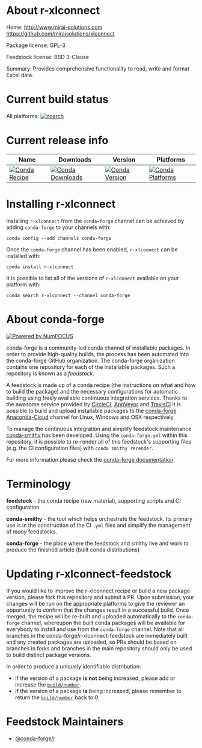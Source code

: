 <!--
# -*- mode: jinja -*-
-->

About r-xlconnect
=================

Home: http://www.mirai-solutions.com https://github.com/miraisolutions/xlconnect

Package license: GPL-3

Feedstock license: BSD 3-Clause

Summary: Provides comprehensive functionality to read, write and format Excel data.



Current build status
====================

All platforms:
[![noarch](https://img.shields.io/circleci/project/github/conda-forge/r-xlconnect-feedstock/master.svg?label=noarch)](https://circleci.com/gh/conda-forge/r-xlconnect-feedstock)

Current release info
====================

| Name | Downloads | Version | Platforms |
| --- | --- | --- | --- |
| [![Conda Recipe](https://img.shields.io/badge/recipe-r--xlconnect-green.svg)](https://anaconda.org/conda-forge/r-xlconnect) | [![Conda Downloads](https://img.shields.io/conda/dn/conda-forge/r-xlconnect.svg)](https://anaconda.org/conda-forge/r-xlconnect) | [![Conda Version](https://img.shields.io/conda/vn/conda-forge/r-xlconnect.svg)](https://anaconda.org/conda-forge/r-xlconnect) | [![Conda Platforms](https://img.shields.io/conda/pn/conda-forge/r-xlconnect.svg)](https://anaconda.org/conda-forge/r-xlconnect) |

Installing r-xlconnect
======================

Installing `r-xlconnect` from the `conda-forge` channel can be achieved by adding `conda-forge` to your channels with:

```
conda config --add channels conda-forge
```

Once the `conda-forge` channel has been enabled, `r-xlconnect` can be installed with:

```
conda install r-xlconnect
```

It is possible to list all of the versions of `r-xlconnect` available on your platform with:

```
conda search r-xlconnect --channel conda-forge
```


About conda-forge
=================

[![Powered by NumFOCUS](https://img.shields.io/badge/powered%20by-NumFOCUS-orange.svg?style=flat&colorA=E1523D&colorB=007D8A)](http://numfocus.org)

conda-forge is a community-led conda channel of installable packages.
In order to provide high-quality builds, the process has been automated into the
conda-forge GitHub organization. The conda-forge organization contains one repository
for each of the installable packages. Such a repository is known as a *feedstock*.

A feedstock is made up of a conda recipe (the instructions on what and how to build
the package) and the necessary configurations for automatic building using freely
available continuous integration services. Thanks to the awesome service provided by
[CircleCI](https://circleci.com/), [AppVeyor](https://www.appveyor.com/)
and [TravisCI](https://travis-ci.org/) it is possible to build and upload installable
packages to the [conda-forge](https://anaconda.org/conda-forge)
[Anaconda-Cloud](https://anaconda.org/) channel for Linux, Windows and OSX respectively.

To manage the continuous integration and simplify feedstock maintenance
[conda-smithy](https://github.com/conda-forge/conda-smithy) has been developed.
Using the ``conda-forge.yml`` within this repository, it is possible to re-render all of
this feedstock's supporting files (e.g. the CI configuration files) with ``conda smithy rerender``.

For more information please check the [conda-forge documentation](https://conda-forge.org/docs/).

Terminology
===========

**feedstock** - the conda recipe (raw material), supporting scripts and CI configuration.

**conda-smithy** - the tool which helps orchestrate the feedstock.
                   Its primary use is in the construction of the CI ``.yml`` files
                   and simplify the management of *many* feedstocks.

**conda-forge** - the place where the feedstock and smithy live and work to
                  produce the finished article (built conda distributions)


Updating r-xlconnect-feedstock
==============================

If you would like to improve the r-xlconnect recipe or build a new
package version, please fork this repository and submit a PR. Upon submission,
your changes will be run on the appropriate platforms to give the reviewer an
opportunity to confirm that the changes result in a successful build. Once
merged, the recipe will be re-built and uploaded automatically to the
`conda-forge` channel, whereupon the built conda packages will be available for
everybody to install and use from the `conda-forge` channel.
Note that all branches in the conda-forge/r-xlconnect-feedstock are
immediately built and any created packages are uploaded, so PRs should be based
on branches in forks and branches in the main repository should only be used to
build distinct package versions.

In order to produce a uniquely identifiable distribution:
 * If the version of a package **is not** being increased, please add or increase
   the [``build/number``](https://conda.io/docs/user-guide/tasks/build-packages/define-metadata.html#build-number-and-string).
 * If the version of a package **is** being increased, please remember to return
   the [``build/number``](https://conda.io/docs/user-guide/tasks/build-packages/define-metadata.html#build-number-and-string)
   back to 0.

Feedstock Maintainers
=====================

* [@conda-forge/r](https://github.com/conda-forge/r/)


